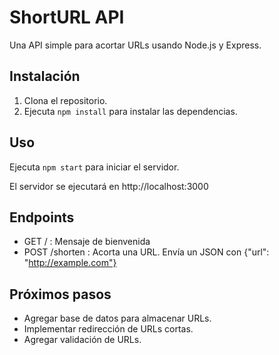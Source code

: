 # ShortURL API

Una API simple para acortar URLs usando Node.js y Express.

## Instalación

1. Clona el repositorio.
2. Ejecuta `npm install` para instalar las dependencias.

## Uso

Ejecuta `npm start` para iniciar el servidor.

El servidor se ejecutará en http://localhost:3000

## Endpoints

- GET / : Mensaje de bienvenida
- POST /shorten : Acorta una URL. Envía un JSON con {"url": "http://example.com"}

## Próximos pasos

- Agregar base de datos para almacenar URLs.
- Implementar redirección de URLs cortas.
- Agregar validación de URLs.
